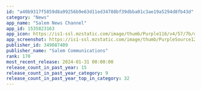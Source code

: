 ```yaml
---
id: "a40b9317f5859d8a99256b9e63d11ed34788bf39dbba01c3ae19a5294d8fb43d"
category: "News"
app_name: "Salem News Channel"
app_id: 1535823163
app_icon: https://is1-ssl.mzstatic.com/image/thumb/Purple116/v4/57/7b/d7/577bd717-207d-ed99-9b03-7d79d538b177/AppIcon-1x_U007emarketing-0-6-0-85-220.png/1024x1024bb.png
app_screenshot: https://is1-ssl.mzstatic.com/image/thumb/PurpleSource126/v4/28/d8/fe/28d8fe87-7caf-372f-db19-637b61e7439d/fcf5c277-9555-495a-a325-35d2bf4270d8_400x800bb.png/1242x2688bb.png
publisher_id: 349087409
publisher_name: "Salem Communications"
rank: 170
most_recent_release: 2024-01-31 00:00:00
release_count_in_past_year: 15
release_count_in_past_year_category: 9
release_count_in_past_year_top_in_category: 32
---
```

